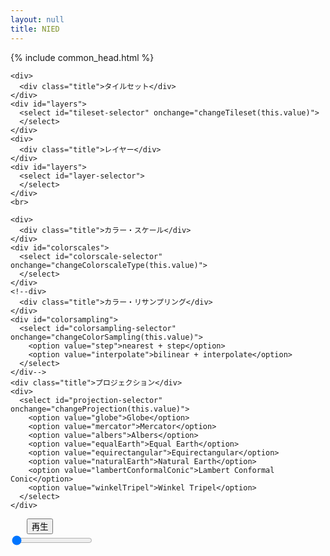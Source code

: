 ```yaml
---
layout: null
title: NIED
---
```

<html>
<head>
{% include common_head.html %}
<style>
{% include nied.css %}
</style>
</head>
<body>
<div id="map" class="map"></div>
  <div class="map-overlay-right">
    
    <div>
      <div class="title">タイルセット</div>
    </div>
    <div id="layers">
      <select id="tileset-selector" onchange="changeTileset(this.value)">
      </select>
    </div>
    <div>
      <div class="title">レイヤー</div>
    </div>
    <div id="layers">
      <select id="layer-selector">
      </select>
    </div>
    <br>
    
    <div>
      <div class="title">カラー・スケール</div>
    </div>
    <div id="colorscales">
      <select id="colorscale-selector" onchange="changeColorscaleType(this.value)">
      </select>
    </div>
    <!--div>
      <div class="title">カラー・リサンプリング</div>
    </div>
    <div id="colorsampling">
      <select id="colorsampling-selector" onchange="changeColorSampling(this.value)">
        <option value="step">nearest + step</option>
        <option value="interpolate">bilinear + interpolate</option>
      </select>
    </div-->
    <div class="title">プロジェクション</div>
    <div>
      <select id="projection-selector" onchange="changeProjection(this.value)">
        <option value="globe">Globe</option>
        <option value="mercator">Mercator</option>
        <option value="albers">Albers</option>
        <option value="equalEarth">Equal Earth</option>
        <option value="equirectangular">Equirectangular</option>
        <option value="naturalEarth">Natural Earth</option>
        <option value="lambertConformalConic">Lambert Conformal Conic</option>
        <option value="winkelTripel">Winkel Tripel</option>
      </select>
    </div>
  </div>

  <div class="legend">
    <div class="legend-scale" id="waveheight">
      <div class="legend-bar">
      </div>
    </div>
  </div>

  <div class="map-overlay-bottom">
    <label id='active-datetime'>　</label>&nbsp;&nbsp;&nbsp;<button id="auto" onclick="play()">再生</button>
    <div class="time" id="timediv">
    </div>
    <input type="range" min="0" step="1" value="0" class="slider" id="slider" onchange="changeBand(this.value)" />

</div>
</body>
<script>
  {% include nied.js %}
</script>
</html>